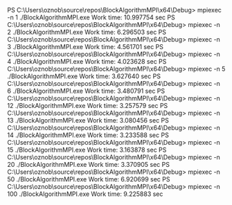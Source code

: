 PS C:\Users\oznob\source\repos\BlockAlgorithmMPI\x64\Debug> mpiexec -n 1 ./BlockAlgorithmMPI.exe
Work time: 10.997754 sec
PS C:\Users\oznob\source\repos\BlockAlgorithmMPI\x64\Debug> mpiexec -n 2 ./BlockAlgorithmMPI.exe
Work time: 6.296503 sec
PS C:\Users\oznob\source\repos\BlockAlgorithmMPI\x64\Debug> mpiexec -n 3 ./BlockAlgorithmMPI.exe
Work time: 4.561701 sec
PS C:\Users\oznob\source\repos\BlockAlgorithmMPI\x64\Debug> mpiexec -n 4 ./BlockAlgorithmMPI.exe
Work time: 4.023628 sec
PS C:\Users\oznob\source\repos\BlockAlgorithmMPI\x64\Debug> mpiexec -n 5 ./BlockAlgorithmMPI.exe
Work time: 3.627640 sec
PS C:\Users\oznob\source\repos\BlockAlgorithmMPI\x64\Debug> mpiexec -n 6 ./BlockAlgorithmMPI.exe
Work time: 3.480791 sec
PS C:\Users\oznob\source\repos\BlockAlgorithmMPI\x64\Debug> mpiexec -n 12 ./BlockAlgorithmMPI.exe
Work time: 3.257579 sec
PS C:\Users\oznob\source\repos\BlockAlgorithmMPI\x64\Debug> mpiexec -n 13 ./BlockAlgorithmMPI.exe
Work time: 3.080456 sec
PS C:\Users\oznob\source\repos\BlockAlgorithmMPI\x64\Debug> mpiexec -n 14 ./BlockAlgorithmMPI.exe
Work time: 3.233588 sec
PS C:\Users\oznob\source\repos\BlockAlgorithmMPI\x64\Debug> mpiexec -n 15 ./BlockAlgorithmMPI.exe
Work time: 3.163878 sec
PS C:\Users\oznob\source\repos\BlockAlgorithmMPI\x64\Debug> mpiexec -n 20 ./BlockAlgorithmMPI.exe
Work time: 3.370905 sec
PS C:\Users\oznob\source\repos\BlockAlgorithmMPI\x64\Debug> mpiexec -n 50 ./BlockAlgorithmMPI.exe
Work time: 6.920699 sec
PS C:\Users\oznob\source\repos\BlockAlgorithmMPI\x64\Debug> mpiexec -n 100 ./BlockAlgorithmMPI.exe
Work time: 9.225883 sec
